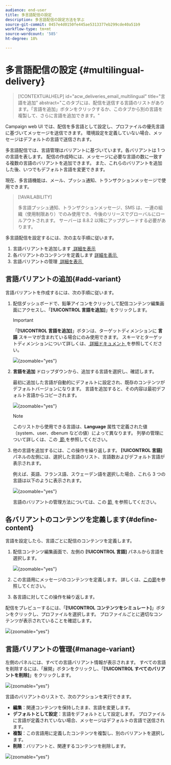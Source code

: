 ```yaml
---
audience: end-user
title: 多言語配信の設定
description: 多言語配信の設定方法を学ぶ
source-git-commit: 0457e4d0150fe445ae5313377eb299cde40a51b9
workflow-type: tm+mt
source-wordcount: '585'
ht-degree: 18%

---
```


# 多言語配信の設定 {#multilingual-delivery}

>[!CONTEXTUALHELP]
>id="acw_deliveries_email_multilingual"
>title="言語を追加"
>abstract="このタブには、配信を送信する言語のリストがあります。「言語を追加」ボタンをクリックするか、このタブから別の言語を複製して、さらに言語を追加できます。"

Campaign web UI では、配信を多言語として設定し、プロファイルの優先言語に基づいてメッセージを送信できます。 環境設定を定義していない場合、メッセージはデフォルトの言語で送信されます。

多言語配信では、言語管理はバリアントに基づいています。各バリアントは 1 つの言語を表します。 配信の作成時には、メッセージに必要な言語の数に一致する複数の言語のバリアントを追加できます。 また、これらのバリアントを追加した後、いつでもデフォルト言語を変更できます。

現在、多言語機能は、メール、プッシュ通知、トランザクションメッセージで使用できます。

>[!AVAILABILITY]
>
>多言語プッシュ通知、トランザクションメッセージ、SMS は、一連の組織（使用制限あり）でのみ使用でき、今後のリリースでグローバルにロールアウトされます。 サーバーは 8.8.2 以降にアップグレードする必要があります。

多言語配信を設定するには、次の主な手順に従います。

1. 言語バリアントを追加します [&#x200B; 詳細を表示 &#x200B;](#add-variant)
1. 各バリアントのコンテンツを定義します [&#x200B; 詳細を表示 &#x200B;](#define-content)
1. 言語バリアントの管理 [&#x200B; 詳細を表示 &#x200B;](#manage-variant)

## 言語バリアントの追加{#add-variant}

言語バリアントを作成するには、次の手順に従います。

1. 配信ダッシュボードで、鉛筆アイコンをクリックして配信コンテンツ編集画面にアクセスし、「**[!UICONTROL 言語を追加]**」をクリックします。

   >[!IMPORTANT]
   >
   >「**[!UICONTROL 言語を追加]**」ボタンは、ターゲットディメンションに **言語** スキーマが含まれている場合にのみ使用できます。 スキーマとターゲットディメンションについて詳しくは、[&#x200B; 詳細ドキュメント &#x200B;](../audience/targeting-dimensions.md) を参照してください。

   ![](assets/edit-content_2.png){zoomable="yes"}

1. **言語を追加** ドロップダウンから、追加する言語を選択し、確認します。

   最初に追加した言語が自動的にデフォルトに設定され、既存のコンテンツがデフォルトバージョンになります。 言語を追加すると、その内容は最初デフォルト言語からコピーされます。

   ![](assets/edit-content_3.png){zoomable="yes"}

   >[!NOTE]
   >
   >このリストから使用できる言語は、**Language** 属性で定義された値（system、user、dbenum などの値）によって異なります。 列挙の管理について詳しくは、この [&#x200B; 節 &#x200B;](../administration/enumerations.md) を参照してください。

1. 他の言語を追加するには、この操作を繰り返します。 **[!UICONTROL 言語]** パネルの左側には、選択した言語のリスト、言語数およびデフォルト言語が表示されます。

   例えば、英語、フランス語、スウェーデン語を選択した場合、これら 3 つの言語は以下のように表示されます。

   ![](assets/edit-content_9.png){zoomable="yes"}

   言語のバリアントの管理方法については、この [&#x200B; 節 &#x200B;](#manage-variant) を参照してください。

## 各バリアントのコンテンツを定義します{#define-content}

言語を設定したら、言語ごとに配信のコンテンツを定義します。

1. 配信コンテンツ編集画面で、左側の **[!UICONTROL 言語]** パネルから言語を選択します。

   ![](assets/edit-content_11.png){zoomable="yes"}

1. この言語用にメッセージのコンテンツを定義します。 詳しくは、[この節](../msg/create-deliveries.md)を参照してください。

1. 各言語に対してこの操作を繰り返します。

<!--
>[!BEGINTABS]

>[!TAB Email delivery]

1. From the delivery content edition screen, choose a language and click the **[!UICONTROL Edit email body]** button. You can also hover over the email preview and select **[!UICONTROL Open email designer]**.

    ![](assets/edit-content_11.png){zoomable="yes"}

1. Define the content of your email for this language. [Read more](../email/get-started-email-designer.md#start-authoring)

1. Repeat this operation for each language.

>[!TAB SMS delivery]

1. From the delivery content edition screen, choose a language.

1. Edit the content of the SMS message for this language. [Read more](../sms/create-sms.md)

    ![](assets/edit-content_11-sms.png){zoomable="yes"}

1. Repeat this operation for each language.

>[!ENDTABS]

-->

配信をプレビューするには、「**[!UICONTROL コンテンツをシミュレート]**」ボタンをクリックし、プロファイルを選択します。 プロファイルごとに適切なコンテンツが表示されていることを確認します。

![](assets/edit-content_5.png){zoomable="yes"}

## 言語バリアントの管理{#manage-variant}

左側のパネルには、すべての言語バリアント情報が表示されます。 すべての言語を削除するには、「展開」ボタンをクリックし、「**[!UICONTROL すべてのバリアントを削除]**」をクリックします。

![](assets/edit-content_13.png){zoomable="yes"}

言語のバリアントのリストで、次のアクションを実行できます。

* **編集**：関連コンテンツを保持したまま、言語を変更します。
* **デフォルトとして設定**：言語をデフォルトとして設定します。 プロファイルに言語が定義されていない場合、メッセージはデフォルトの言語で送信されます。
* **複製**：この言語用に定義したコンテンツを複製し、別のバリアントを選択します。
* **削除**：バリアントと、関連するコンテンツを削除します。

![](assets/edit-content_13-sms.png){zoomable="yes"}


